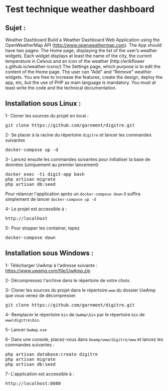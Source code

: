 # Test technique weather dashboard

## Sujet :
Weather Dashboard
Build a Weather Dashboard Web Application using the OpenWeatherMap API (http://www.openweathermap.com).
The App should have two pages:
The Home page, displaying the list of the user’s weather widgets.
Each widget displays at least the name of the city, the current temperature in Celsius and an icon of the weather (http://erikflower
s.github.io/weather-icons/)
The Settings page, which purpose is to edit the content of the Home page.
The user can "Add" and "Remove" weather widgets.
You are free to increase the features, create the design, deploy the app, etc, but the use of PHP as main language is mandatory.
You must at least write the code and the technical documentation.

## Installation sous Linux :

1- Cloner les sources du projet en local :
<pre>git clone https://github.com/garnment/digitre.git</pre>


2- Se placer à la racine du répertoire `digitre` et lancer les commandes suivantes
<pre>docker-compose up -d</pre>

3- Lancez ensuite les commandes suivantes pour initialiser la base de données (uniquement au premier lancement)
<pre>
docker exec -ti digit-app bash
php artisan migrate
php artisan db:seed
</pre>
Pour relancer l'application après un `docker-compose down` il suffira simplement de lancer `docker-compose up -d`

4- Le projet est accessible à  :
<pre>
http://localhost
</pre>

5- Pour stopper les container, tapez 
<pre>docker-compose down</pre>


## Installation sous Windows :

1- Télécharger UwAmp à l'adresse suivante : 
https://www.uwamp.com/file/UwAmp.zip

2- Décompressez l'archive dans le répertoire de votre choix.

3- Cloner les sources du projet dans le répertoire `www` du dossier UwAmp que vous venez de décompresser.
<pre>git clone https://github.com/garnment/digitre.git</pre>

4- Remplacer le répertoire `bin` de `UwAmp\bin` par le répertoire `bin` de `www\digitre\bin`.

5- Lancer `UwAmp.exe`

6- Dans une console, placez-vous dans `Uwamp/www/digitre/www` et lancez les commandes suivantes :
<pre>
php artisan database:create digitre
php artisan migrate
php artisan db:seed
</pre>

7- L'application est accessible à :
<pre>
http://localhost:8080
</pre>
